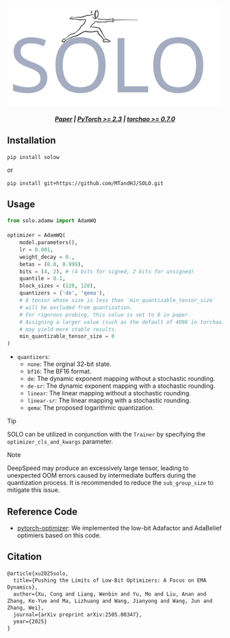 

<div align="center">
  <img src="assets/logo.svg" alt="Logo">
</div>

<h5 align="center">
    <p>
        <a href="https://arxiv.org/abs/2505.00347">Paper</a> |
        <a href="https://pytorch.org/">PyTorch >= 2.3</a> |
        <a href="https://github.com/pytorch/ao/tree/main">torchao >= 0.7.0</a>
    </p>
</h4>


## Installation

```
pip install solow
```

or

```
pip install git+https://github.com/MTandHJ/SOLO.git
```

## Usage


```python
from solo.adamw import AdamWQ

optimizer = AdamWQ(
    model.parameters(),
    lr = 0.001,
    weight_decay = 0.,
    betas = (0.8, 0.999),
    bits = (4, 2), # (4 bits for signed, 2 bits for unsigned)
    quantile = 0.1,
    block_sizes = (128, 128),
    quantizers = ('de', 'qema'),
    # A tensor whose size is less than `min_quantizable_tensor_size`
    # will be excluded from quantization.
    # For rigorous probing, this value is set to 0 in paper.
    # Assigning a larger value (such as the default of 4096 in torchao) 
    # may yield more stable results.
    min_quantizable_tensor_size = 0
)

```

- `quantizers`:
    - `none`: The orginal 32-bit state.
    - `bf16`: The BF16 format.
    - `de`: The dynamic exponent mapping without a stochastic rounding.
    - `de-sr`: The dynamic exponent mapping with a stochastic rounding.
    - `linear`: The linear mapping without a stochastic rounding.
    - `linear-sr`: The linear mapping with a stochastic rounding.
    - `qema`: The proposed logarithmic quantization.



> [!TIP]
> SOLO can be utilized in conjunction with the `Trainer` by specifying the `optimizer_cls_and_kwargs` parameter.


> [!NOTE]
> DeepSpeed may produce an excessively large tensor, leading to unexpected OOM errors caused by intermediate buffers during the quantization process. It is recommended to reduce the `sub_group_size` to mitigate this issue.


## Reference Code

- [pytorch-optimizer](https://github.com/jettify/pytorch-optimizer/tree/master): We implemented the low-bit Adafactor and AdaBelief optimiers based on this code.



## Citation

```
@article{xu2025solo,
  title={Pushing the Limits of Low-Bit Optimizers: A Focus on EMA Dynamics},
  author={Xu, Cong and Liang, Wenbin and Yu, Mo and Liu, Anan and Zhang, Ke-Yue and Ma, Lizhuang and Wang, Jianyong and Wang, Jun and Zhang, Wei},
  journal={arXiv preprint arXiv:2505.00347},
  year={2025}
}
```